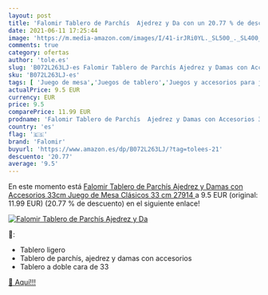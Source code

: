 ```yaml
---
layout: post
title: 'Falomir Tablero de Parchís  Ajedrez y Da con un 20.77 % de descuento'
date: 2021-06-11 17:25:44
image: 'https://m.media-amazon.com/images/I/41-irJRi0YL._SL500_._SL400_.jpg'
comments: true
category: ofertas
author: 'tole.es'
slug: 'B072L263LJ-es Falomir Tablero de Parchís Ajedrez y Damas con Accesorios...'
sku: 'B072L263LJ-es'
tags: [ 'Juego de mesa','Juegos de tablero','Juegos y accesorios para juegos','Juguetes','Juguetes y juegos','de','falomir','juego','mesa', ]
actualPrice: 9.5 EUR
currency: EUR
price: 9.5
comparePrice: 11.99 EUR
prodname: 'Falomir Tablero de Parchís  Ajedrez y Damas con Accesorios 33cm  Juego de Mesa  Clásicos  33 cm  27914 '
country: 'es'
flag: '🇪🇸'
brand: 'Falomir'
buyurl: 'https://www.amazon.es/dp/B072L263LJ/?tag=tolees-21'
descuento: '20.77'
average: '9.5'
---
```


En este momento está [Falomir Tablero de Parchís  Ajedrez y Damas con Accesorios 33cm  Juego de Mesa  Clásicos  33 cm  27914 ](https://www.amazon.es/dp/B072L263LJ/?tag=tolees-21) a 9.5 EUR (original: 11.99 EUR) (20.77 %  de descuento) en el siguiente enlace!

[![Falomir Tablero de Parchís  Ajedrez y Da](https://m.media-amazon.com/images/I/41-irJRi0YL._SL500_._SL400_.jpg)](https://www.amazon.es/dp/B072L263LJ/?tag=tolees-21)

🔎:

- Tablero ligero
- Tablero de parchís, ajedrez y damas con accesorios
- Tablero a doble cara de 33

[🛒 Aquí!!!](https://www.amazon.es/dp/B072L263LJ/?tag=tolees-21)
